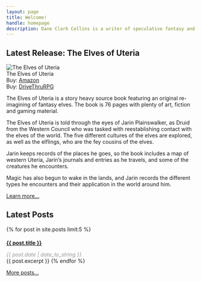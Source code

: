 ```yaml
---
layout: page
title: Welcome!
handle: homepage
description: Dane Clark Collins is a writer of speculative fantasy and sci-fantasy fiction and and experimental musician from Philadelphia, PA.
---
```


## Latest Release: The Elves of Uteria

<div class="book cover left"><img src="http://ws-na.amazon-adsystem.com/widgets/q?_encoding=UTF8&ASIN=0996013806&Format=_SL250_&ID=AsinImage&MarketPlace=US&ServiceVersion=20070822&WS=1&tag=danclacol-20" alt="The Elves of Uteria"><br />The Elves of Uteria<br><span class="small-text">Buy: <a href="http://www.amazon.com/gp/product/0996013806/ref=as_li_tl?ie=UTF8&camp=1789&creative=390957&creativeASIN=0996013806&linkCode=as2&tag=danclacol-20&linkId=BOIDDFLR76RZBL27" target="_blank">Amazon</a><br>Buy: <a href="http://rpg.drivethrustuff.com/product/128540/The-Elves-of-Uteria?affiliate_id=646556" target="_blank">DriveThruRPG</a></span></div>

The Elves of Uteria is a story heavy source book featuring an original re-imagining of fantasy elves. The book is 76 pages with plenty of art, fiction and gaming material.

The Elves of Uteria is told through the eyes of Jarin Plainswalker, as Druid from the Western Council who was tasked with reestablishing contact with the elves of the world. The five different cultures of the elves are explored, as well as the elflings, who are the fey cousins of the elves.

Jarin keeps records of the places he goes, so the book includes a map of western Uteria, Jarin’s journals and entries as he travels, and some of the creatures he encounters.

Magic has also begun to wake in the lands, and Jarin records the different types he encounters and their application in the world around him.

<a href="/world-of-uteria/the-elves-of-uteria/" class="button radius" title="The Elves of Uteria">Learn more...</a>

## Latest Posts

{% for post in site.posts limit:5 %}
<h4 style="margin-bottom:0"><a href="{{ site.prefix  }}{{ post.url }}">{{ post.title }}</a></h4>
<p style="margin-bottom:0;color:#999;font-style:italic;">{{ post.date | date_to_string }}</p>
{{ post.excerpt }}
{% endfor %}

<a href="/blog" class="button radius" title="Dane Clark Collins Blog">More posts...</a>
